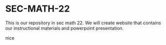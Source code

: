 # SEC-MATH-22

This is our repository in sec math 22. We will create website that contains our instructional materials and powerpoint presentation.

nice
